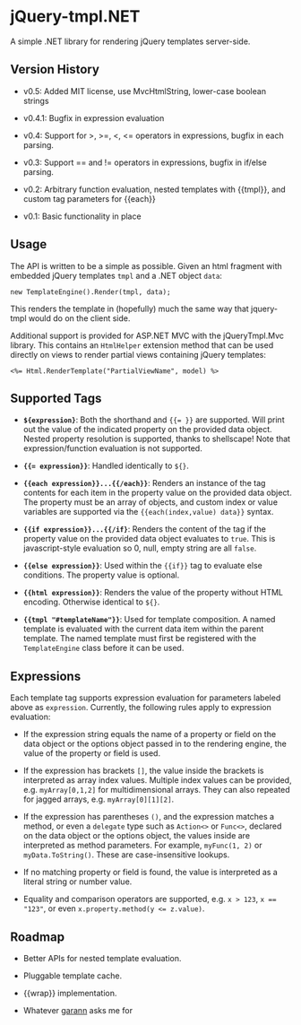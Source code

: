 jQuery-tmpl.NET
===============

A simple .NET library for rendering jQuery templates server-side.


Version History
---------------

* v0.5: Added MIT license, use MvcHtmlString, lower-case boolean strings

* v0.4.1: Bugfix in expression evaluation

* v0.4: Support for >, >=, <, <= operators in expressions, bugfix in each parsing.

* v0.3: Support == and != operators in expressions, bugfix in if/else parsing.

* v0.2: Arbitrary function evaluation, nested templates with {{tmpl}}, 
and custom tag parameters for {{each}}

* v0.1: Basic functionality in place


Usage
-----

The API is written to be a simple as possible. Given an html fragment
with embedded jQuery templates `tmpl` and a .NET object `data`:

    new TemplateEngine().Render(tmpl, data);

This renders the template in (hopefully) much the same way that 
jquery-tmpl would do on the client side.

Additional support is provided for ASP.NET MVC with the jQueryTmpl.Mvc
library. This contains an `HtmlHelper` extension method that can be used
directly on views to render partial views containing jQuery templates:

    <%= Html.RenderTemplate("PartialViewName", model) %>


Supported Tags
--------------

* **`${expression}`**: Both the shorthand and `{{= }}` are supported. 
Will print out the value of the indicated property on the provided
data object. Nested property resolution is supported, thanks to shellscape!
Note that expression/function evaluation is not supported.

* **`{{= expression}}`**: Handled identically to `${}`.

* **`{{each expression}}...{{/each}}`**: Renders an instance of the tag 
contents for each item in the property value on the provided data object. 
The property must be an array of objects, and custom index or value
variables are supported via the `{{each(index,value) data}}` syntax.

* **`{{if expression}}...{{/if}`**: Renders the content of the tag if the 
property value on the provided data object evaluates to `true`. This is
javascript-style evaluation so 0, null, empty string are all `false`.

* **`{{else expression}}`**: Used within the `{{if}}` tag to evaluate else
conditions. The property value is optional.

* **`{{html expression}}`**: Renders the value of the property without HTML
encoding. Otherwise identical to `${}`.

* **`{{tmpl "#templateName"}}`**: Used for template composition. A named
template is evaluated with the current data item within the parent template.
The named template must first be registered with the `TemplateEngine`
class before it can be used.


Expressions
-----------

Each template tag supports expression evaluation for parameters labeled above
as `expression`. Currently, the following rules apply to expression evaluation:

* If the expression string equals the name of a property or field on the data
  object or the options object passed in to the rendering engine, the value of 
  the property or field is used.

* If the expression has brackets `[]`, the value inside the brackets is interpreted
  as array index values. Multiple index values can be provided, e.g. `myArray[0,1,2]`
  for multidimensional arrays. They can also repeated for jagged arrays, e.g.
  `myArray[0][1][2]`.

* If the expression has parentheses `()`, and the expression matches a method, or
  even a `delegate` type such as `Action<>` or `Func<>`, declared on the data object 
  or the options object, the values inside are interpreted as method parameters. For
  example, `myFunc(1, 2)` or `myData.ToString()`. These are case-insensitive lookups.

* If no matching property or field is found, the value is interpreted as a literal
  string or number value.

* Equality and comparison operators are supported, e.g. `x > 123`, `x == "123"`, 
  or even `x.property.method(y <= z.value)`.


Roadmap
-------

* Better APIs for nested template evaluation.

* Pluggable template cache.

* {{wrap}} implementation.

* Whatever [garann](http://github.com/garann) asks me for